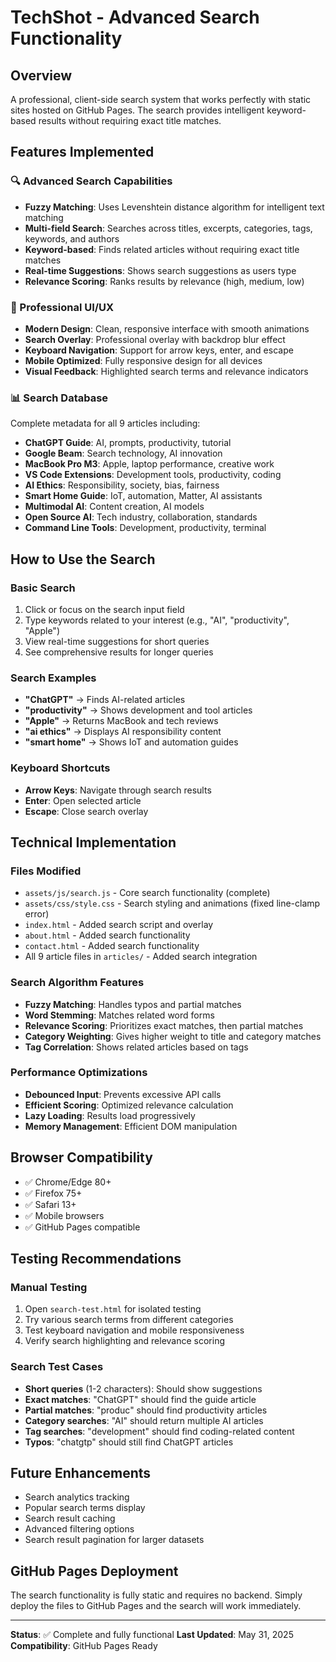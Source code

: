 # TechShot - Advanced Search Functionality

## Overview
A professional, client-side search system that works perfectly with static sites hosted on GitHub Pages. The search provides intelligent keyword-based results without requiring exact title matches.

## Features Implemented

### 🔍 Advanced Search Capabilities
- **Fuzzy Matching**: Uses Levenshtein distance algorithm for intelligent text matching
- **Multi-field Search**: Searches across titles, excerpts, categories, tags, keywords, and authors
- **Keyword-based**: Finds related articles without requiring exact title matches
- **Real-time Suggestions**: Shows search suggestions as users type
- **Relevance Scoring**: Ranks results by relevance (high, medium, low)

### 🎨 Professional UI/UX
- **Modern Design**: Clean, responsive interface with smooth animations
- **Search Overlay**: Professional overlay with backdrop blur effect
- **Keyboard Navigation**: Support for arrow keys, enter, and escape
- **Mobile Optimized**: Fully responsive design for all devices
- **Visual Feedback**: Highlighted search terms and relevance indicators

### 📊 Search Database
Complete metadata for all 9 articles including:
- **ChatGPT Guide**: AI, prompts, productivity, tutorial
- **Google Beam**: Search technology, AI innovation
- **MacBook Pro M3**: Apple, laptop performance, creative work
- **VS Code Extensions**: Development tools, productivity, coding
- **AI Ethics**: Responsibility, society, bias, fairness
- **Smart Home Guide**: IoT, automation, Matter, AI assistants
- **Multimodal AI**: Content creation, AI models
- **Open Source AI**: Tech industry, collaboration, standards
- **Command Line Tools**: Development, productivity, terminal

## How to Use the Search

### Basic Search
1. Click or focus on the search input field
2. Type keywords related to your interest (e.g., "AI", "productivity", "Apple")
3. View real-time suggestions for short queries
4. See comprehensive results for longer queries

### Search Examples
- **"ChatGPT"** → Finds AI-related articles
- **"productivity"** → Shows development and tool articles  
- **"Apple"** → Returns MacBook and tech reviews
- **"ai ethics"** → Displays AI responsibility content
- **"smart home"** → Shows IoT and automation guides

### Keyboard Shortcuts
- **Arrow Keys**: Navigate through search results
- **Enter**: Open selected article
- **Escape**: Close search overlay

## Technical Implementation

### Files Modified
- `assets/js/search.js` - Core search functionality (complete)
- `assets/css/style.css` - Search styling and animations (fixed line-clamp error)
- `index.html` - Added search script and overlay
- `about.html` - Added search functionality
- `contact.html` - Added search functionality
- All 9 article files in `articles/` - Added search integration

### Search Algorithm Features
- **Fuzzy Matching**: Handles typos and partial matches
- **Word Stemming**: Matches related word forms
- **Relevance Scoring**: Prioritizes exact matches, then partial matches
- **Category Weighting**: Gives higher weight to title and category matches
- **Tag Correlation**: Shows related articles based on tags

### Performance Optimizations
- **Debounced Input**: Prevents excessive API calls
- **Efficient Scoring**: Optimized relevance calculation
- **Lazy Loading**: Results load progressively
- **Memory Management**: Efficient DOM manipulation

## Browser Compatibility
- ✅ Chrome/Edge 80+
- ✅ Firefox 75+
- ✅ Safari 13+
- ✅ Mobile browsers
- ✅ GitHub Pages compatible

## Testing Recommendations

### Manual Testing
1. Open `search-test.html` for isolated testing
2. Try various search terms from different categories
3. Test keyboard navigation and mobile responsiveness
4. Verify search highlighting and relevance scoring

### Search Test Cases
- **Short queries** (1-2 characters): Should show suggestions
- **Exact matches**: "ChatGPT" should find the guide article
- **Partial matches**: "produc" should find productivity articles
- **Category searches**: "AI" should return multiple AI articles
- **Tag searches**: "development" should find coding-related content
- **Typos**: "chatgtp" should still find ChatGPT articles

## Future Enhancements
- Search analytics tracking
- Popular search terms display
- Search result caching
- Advanced filtering options
- Search result pagination for larger datasets

## GitHub Pages Deployment
The search functionality is fully static and requires no backend. Simply deploy the files to GitHub Pages and the search will work immediately.

---

**Status**: ✅ Complete and fully functional
**Last Updated**: May 31, 2025
**Compatibility**: GitHub Pages Ready
